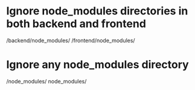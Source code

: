 # Ignore node_modules directories in both backend and frontend
/backend/node_modules/
/frontend/node_modules/

# Ignore any node_modules directory
/node_modules/
node_modules/